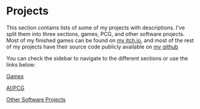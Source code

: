 # Projects

This section contains lists of some of my projects with descriptions. I've split them into three sections, games, PCG, and other software projects. Most of my finished games can be found on [my itch.io](https://shebloong.itch.io/), and most of the rest of my projects have their source code publicly available on [my github](https://github.com/ramjsandal/) 

You can check the sidebar to navigate to the different sections or use the links below:

[Games](https://ramjsandal.github.io/portfolio/projects/games.html)

[AI/PCG](https://ramjsandal.github.io/portfolio/projects/ai.html)

[Other Software Projects](https://ramjsandal.github.io/portfolio/projects/otherProjects.html)

